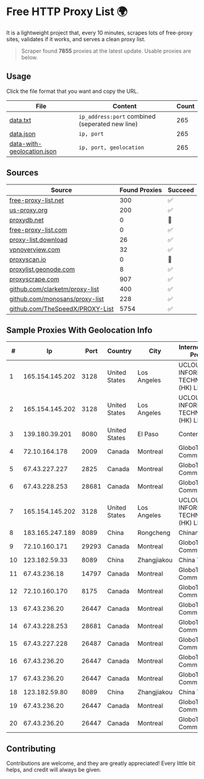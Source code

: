 
# Free HTTP Proxy List 🌍

It is a lightweight project that, every 10 minutes, scrapes lots of free-proxy sites, validates if it works, and serves a clean proxy list.


> Scraper found **7855** proxies at the latest update. Usable proxies are below.

## Usage

Click the file format that you want and copy the URL.


|File|Content|Count|
|----|-------|-----|
|[data.txt](https://raw.githubusercontent.com/themiralay/Proxy-List-World/master/data.txt)|`ip_address:port` combined (seperated new line)|265|
|[data.json](https://raw.githubusercontent.com/themiralay/Proxy-List-World/master/data.json)|`ip, port`|265|
|[data-with-geolocation.json](https://raw.githubusercontent.com/themiralay/Proxy-List-World/master/data-with-geolocation.json)|`ip, port, geolocation`|265|

## Sources

|Source|Found Proxies|Succeed|
|------|-------------|-------|
|[free-proxy-list.net](https://free-proxy-list.net)|300|✅|
|[us-proxy.org](https://www.us-proxy.org)|200|✅|
|[proxydb.net](http://proxydb.net)|0|🚫|
|[free-proxy-list.com](https://free-proxy-list.com/?page=&port=&type%5B%5D=http&type%5B%5D=https&up_time=0&search=Search)|0|✅|
|[proxy-list.download](https://www.proxy-list.download/HTTP)|26|✅|
|[vpnoverview.com](https://vpnoverview.com/privacy/anonymous-browsing/free-proxy-servers)|32|✅|
|[proxyscan.io](https://www.proxyscan.io)|0|🚫|
|[proxylist.geonode.com](https://proxylist.geonode.com/api/proxy-list?limit=300&page=1&sort_by=lastChecked&sort_type=desc&protocols=http,https)|8|✅|
|[proxyscrape.com](https://api.proxyscrape.com/v2/?request=displayproxies&protocol=http&timeout=10000&country=all&ssl=all&anonymity=all)|907|✅|
|[github.com/clarketm/proxy-list](https://raw.githubusercontent.com/clarketm/proxy-list/master/proxy-list-raw.txt)|400|✅|
|[github.com/monosans/proxy-list](https://raw.githubusercontent.com/monosans/proxy-list/main/proxies/http.txt)|228|✅|
|[github.com/TheSpeedX/PROXY-List](https://raw.githubusercontent.com/TheSpeedX/PROXY-List/master/http.txt)|5754|✅|


## Sample Proxies With Geolocation Info

|#|Ip|Port|Country|City|Internet Service Provider|
|-|--|----|-------|----|-------------------------|
|1|165.154.145.202|3128|United States|Los Angeles|UCLOUD INFORMATION TECHNOLOGY (HK) LIMITED|
|2|165.154.145.202|3128|United States|Los Angeles|UCLOUD INFORMATION TECHNOLOGY (HK) LIMITED|
|3|139.180.39.201|8080|United States|El Paso|Conterra|
|4|72.10.164.178|2009|Canada|Montreal|GloboTech Communications|
|5|67.43.227.227|2825|Canada|Montreal|GloboTech Communications|
|6|67.43.228.253|28681|Canada|Montreal|GloboTech Communications|
|7|165.154.145.202|3128|United States|Los Angeles|UCLOUD INFORMATION TECHNOLOGY (HK) LIMITED|
|8|183.165.247.189|8089|China|Rongcheng|Chinanet|
|9|72.10.160.171|29293|Canada|Montreal|GloboTech Communications|
|10|123.182.59.33|8089|China|Zhangjiakou|China Telecom|
|11|67.43.236.18|14797|Canada|Montreal|GloboTech Communications|
|12|72.10.160.170|8175|Canada|Montreal|GloboTech Communications|
|13|67.43.236.20|26447|Canada|Montreal|GloboTech Communications|
|14|67.43.228.253|28681|Canada|Montreal|GloboTech Communications|
|15|67.43.227.228|26487|Canada|Montreal|GloboTech Communications|
|16|67.43.236.20|26447|Canada|Montreal|GloboTech Communications|
|17|67.43.236.20|26447|Canada|Montreal|GloboTech Communications|
|18|123.182.59.80|8089|China|Zhangjiakou|China Telecom|
|19|67.43.236.20|26447|Canada|Montreal|GloboTech Communications|
|20|67.43.236.20|26447|Canada|Montreal|GloboTech Communications|



## Contributing

Contributions are welcome, and they are greatly appreciated! Every
little bit helps, and credit will always be given.

